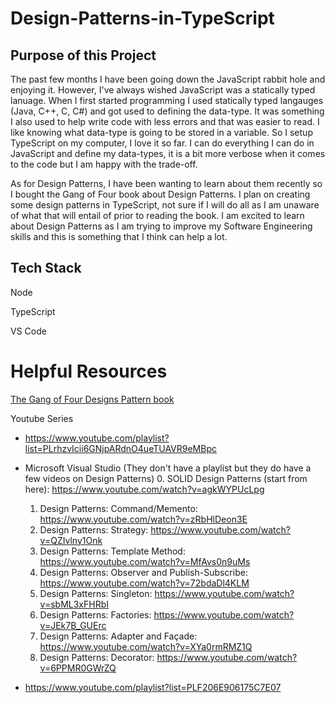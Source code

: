 # Design-Patterns-in-TypeScript

## Purpose of this Project
The past few months I have been going down the JavaScript rabbit hole and enjoying it. However, I've always wished JavaScript was a statically typed lanuage. When I first started programming I used statically typed langauges (Java, C++, C, C#) and got used to defining the data-type. It was something I also used to help write code with less errors and that was easier to read. I like knowing what data-type is going to be stored in a variable. So I setup TypeScript on my computer, I love it so far. I can do everything I can do in JavaScript and define my data-types, it is a bit more verbose when it comes to the code but I am happy with the trade-off. 

As for Design Patterns, I have been wanting to learn about them recently so I bought the Gang of Four book about Design Patterns. I plan on creating some design patterns in TypeScript, not sure if I will do all as I am unaware of what that will entail of prior to reading the book. I am excited to learn about Design Patterns as I am trying to improve my Software Engineering skills and this is something that I think can help a lot.

## Tech Stack

Node

TypeScript

VS Code

# Helpful Resources
[The Gang of Four Designs Pattern book](https://www.amazon.com/Design-Patterns-Object-Oriented-Addison-Wesley-Professional-ebook/dp/B000SEIBB8)

Youtube Series

  * https://www.youtube.com/playlist?list=PLrhzvIcii6GNjpARdnO4ueTUAVR9eMBpc
  
  * Microsoft Visual Studio (They don't have a playlist but they do have a few videos on Design Patterns)
      0. SOLID Design Patterns (start from here):   https://www.youtube.com/watch?v=agkWYPUcLpg
      1. Design Patterns: Command/Memento:   https://www.youtube.com/watch?v=zRbHlDeon3E
      2. Design Patterns: Strategy:   https://www.youtube.com/watch?v=QZIvlny1Onk
      3. Design Patterns: Template Method:   https://www.youtube.com/watch?v=MfAvs0n9uMs
      4. Design Patterns: Observer and Publish-Subscribe:   https://www.youtube.com/watch?v=72bdaDl4KLM
      5. Design Patterns: Singleton:   https://www.youtube.com/watch?v=sbML3xFHRbI
      6. Design Patterns: Factories:   https://www.youtube.com/watch?v=JEk7B_GUErc
      7. Design Patterns: Adapter and Façade:   https://www.youtube.com/watch?v=XYa0rmRMZ1Q
      8. Design Patterns: Decorator:   https://www.youtube.com/watch?v=6PPMR0GWrZQ

  * https://www.youtube.com/playlist?list=PLF206E906175C7E07
